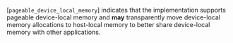 [`pageable_device_local_memory`]
indicates that the implementation supports pageable device-local memory
and  **may**  transparently move device-local memory allocations to
host-local memory to better share device-local memory with other
applications.